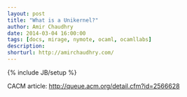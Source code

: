 ```yaml
---
layout: post
title: "What is a Unikernel?"
author: Amir Chaudhry
date: 2014-03-04 16:00:00
tags: [docs, mirage, nymote, ocaml, ocamllabs]
description:
shorturl: http://amirchaudhry.com/
---
```

{% include JB/setup %}





CACM article: http://queue.acm.org/detail.cfm?id=2566628